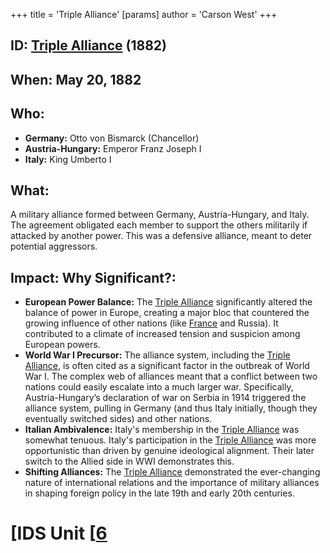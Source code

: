 +++
 title = 'Triple Alliance'
[params]
	author = 'Carson West'
+++
## ID: [Triple Alliance](./../triple-alliance/) (1882)

## When: May 20, 1882

## Who: 
* **Germany:** Otto von Bismarck (Chancellor)
* **Austria-Hungary:**  Emperor Franz Joseph I
* **Italy:**  King Umberto I


## What: 
A military alliance formed between Germany, Austria-Hungary, and Italy.  The agreement obligated each member to support the others militarily if attacked by another power.  This was a defensive alliance, meant to deter potential aggressors.

## Impact: Why Significant?:
* **European Power Balance:** The [Triple Alliance](./../triple-alliance/) significantly altered the balance of power in Europe, creating a major bloc that countered the growing influence of other nations (like [France](./../france/) and Russia).  It contributed to a climate of increased tension and suspicion among European powers.
* **World War I Precursor:** The alliance system, including the [Triple Alliance](./../triple-alliance/), is often cited as a significant factor in the outbreak of World War I.  The complex web of alliances meant that a conflict between two nations could easily escalate into a much larger war.  Specifically, Austria-Hungary’s declaration of war on Serbia in 1914 triggered the alliance system, pulling in Germany (and thus Italy initially, though they eventually switched sides) and other nations.
* **Italian Ambivalence:** Italy's membership in the [Triple Alliance](./../triple-alliance/) was somewhat tenuous.  Italy's participation in the [Triple Alliance](./../triple-alliance/) was more opportunistic than driven by genuine ideological alignment. Their later switch to the Allied side in WWI demonstrates this.
* **Shifting Alliances:** The [Triple Alliance](./../triple-alliance/) demonstrated the ever-changing nature of international relations and the importance of military alliances in shaping foreign policy in the late 19th and early 20th centuries.

# [IDS Unit [[6](./../ids-unit-[[6/)